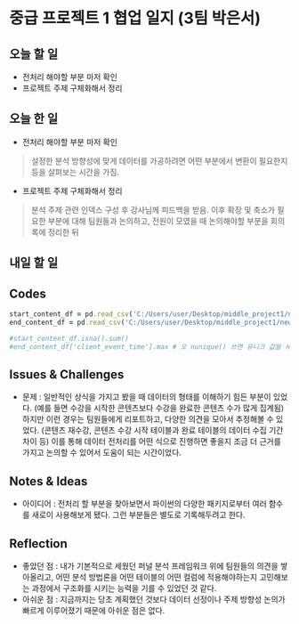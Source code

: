 # 중급 프로젝트 1 협업 일지 (3팀 박은서)

## 오늘 할 일
* 전처리 해야할 부분 마저 확인
* 프로젝트 주제 구체화해서 정리
## 오늘 한 일
* 전처리 해야할 부분 마저 확인
> 설정한 분석 방향성에 맞게 데이터를 가공하려면 어떤 부분에서 변환이 필요한지 등을 살펴보는 시간을 가짐.
* 프로젝트 주제 구체화해서 정리
> 분석 주제 관련 인덱스 구성 후 강사님께 피드백을 받음. 이후 확장 및 축소가 필요한 부분에 대해 팀원들과 논의하고, 전원이 모였을 때 논의해야할 부분을 회의록에 정리한 뒤 
## 내일 할 일

## Codes
```ruby
start_content_df = pd.read_csv('C:/Users/user/Desktop/middle_project1/newfolder/drive-download-20250429T042321Z-001/start.content.csv')
end_content_df = pd.read_csv('C:/Users/user/Desktop/middle_project1/newfolder/drive-download-20250429T042321Z-001/end.content.csv')

#start_content_df.isna().sum()
#end_content_df['client_event_time'].max # 오 nunique() 쓰면 유니크 값을 세서 반환해줌
```
## Issues & Challenges
* 문제 : 일반적인 상식을 가지고 봤을 때 데이터의 형태를 이해하기 힘든 부분이 있었다. (예를 들면 수강을 시작한 콘텐츠보다 수강을 완료한 콘텐츠 수가 많게 집계됨) 하지만 이런 경우는 팀원들에게 리포트하고, 다양한 의견을 모아서 추정해볼 수 있었다. (콘텐츠 재수강, 콘텐츠 수강 시작 테이블과 완료 테이블의 데이터 수집 기간 차이 등) 이를 통해 데이터 전처리를 어떤 식으로 진행하면 좋을지 조금 더 근거를 가지고 논의할 수 있어서 도움이 되는 시간이었다.
## Notes & Ideas
* 아이디어 : 전처리 할 부분을 찾아보면서 파이썬의 다양한 패키지로부터 여러 함수를 새로이 사용해보게 됐다. 그런 부분들은 별도로 기록해두려고 한다.
## Reflection
* 좋았던 점 : 내가 기본적으로 세웠던 퍼널 분석 프레임워크 위에 팀원들의 의견을 쌓아올리고, 어떤 분석 방법론을 어떤 테이블의 어떤 컬럼에 적용해야하는지 고민해보는 과정에서 구조화를 시키는 능력을 기를 수 있었던 것 같다.
* 아쉬운 점 : 지금까지는 당초 계획했던 것보다 데이터 선정이나 주제 방향성 논의가 빠르게 이루어졌기 때문에 아쉬운 점은 없다.
